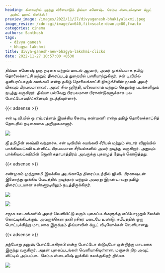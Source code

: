 ```yaml
---
heading: கிளாமரில் புகுந்து விளையாடும் திவ்யா கணேஷ். செம்ம ஸ்டைலிஷான க்யூட்
  அன்ட் ஹாட் கிளிக்ஸ்!
preview_image: /images/2022/11/27/divyaganesh-bhakiyalaxmi.jpeg
image_resize: /cdn-cgi/image/w=640,fit=scale-down,q=80,f=auto
categories: cinema
authors: Santhosh
tags:
  - divya ganesh
  - bhagya lakshmi
title: divya-ganesh-new-bhagya-lakshmi-clicks
date: 2022-11-27 10:57:00 +0530
---
```

திவ்யா கணேஷ் ஒரு  நடிகை மற்றும் மாடல் ஆவார், அவர் முக்கியமாக தமிழ் தொலைக்காட்சி மற்றும் திரைப்படத் துறையில் பணியாற்றுகிறார். சன் டிவியில் ஒளிபரப்பாகும் சுமங்கலி என்ற தமிழ் தொலைக்காட்சி நிகழ்ச்சியின் மூலம் அவர் மிகவும் பிரபலமானவர். அவர் சில ஹிந்தி, மலையாளம் மற்றும் தெலுங்கு படங்களிலும் நடித்து வருகிறார். திவ்யா பல்வேறு பிரபலமான பிராண்டுகளுக்காக பல போட்டோஷூட்களையும் நடத்தியுள்ளார்.

{{< adsense >}}


சன் டி.வி.யில் ஓ.எம்.ரத்னம் இயக்கிய கேளடி கண்மணி என்ற தமிழ் தொலைக்காட்சித் தொடரில் நடிகையாக அறிமுகமானார். 

![](/images/2022/11/27/divya-ganesh-new-bhagya-lakshmi-clicks.jpeg)

ஜீ தமிழின் லக்ஷ்மி வந்தாச்சு, சன் டிவியில் சுமங்கலி சீரியல் மற்றும் ஸ்டார் விஜய்யில் பாக்கியலட்சுமி உள்ளிட்ட பிரபலமான சீரியல்களில் அவர் நடித்து வருகிறார். அதுவும் பாக்கியலட்சுமியின் ஜெனி கதாபாத்திரம் அவருக்கு புகழைத் தேடிக் கொடுத்தது.

{{< adsense >}}


சண்முகம் முத்துசாமி இயக்கிய அடங்காதே திரைப்படத்தில் ஜி.வி. பிரகாஷுடன் இணைந்து முக்கிய வேடத்தில் நடித்தார் மற்றும் அவரது இரண்டாவது தமிழ் திரைப்படமான கண்ணாடியிலும் நடித்திருக்கிறார்.


![](/images/2022/11/27/divya-ganesh-new-bhagya-lakshmi-clicks2.jpeg)

![](/images/2022/11/27/divya-ganesh-new-bhagya-lakshmi-clicks4.jpeg)

சமூக ஊடகங்களில் அவர் வெளியிட்டு வரும் புகைப்படங்களுக்கு எப்பொழுதும் லைக்ஸ் கொட்டிக்கிடக்கும்.‌ அவருக்கென தனி ரசிகர் படையே உண்டு. சமீபத்தில் ஒரு பொட்டிக்கிற்கு மாடலாக இருக்கும் திவ்யாவின் க்யூட் வீடியோக்கள் வெளியானது. 

{{< adsense >}}


தற்போது தனுஷ் போட்டோகிராபி என்ற போட்டோ ஸ்டூடியோ ஒன்றிற்கு மாடலாக இருந்து வருகிறார். அதன் புகைப்படங்கள் வெளியாகியுள்ளன. மஞ்சள் நிற அவுட் விட்டில் அப்பப்பா.. செம்ம ஸ்டைலிஷ் லுக்கில் கலக்குகிறார் திவ்யா.

![](/images/2022/11/27/divya-ganesh-new-bhagya-lakshmi-clicks66.jpeg)